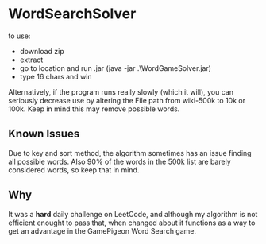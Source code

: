 ﻿# WordSearchSolver
to use:
- download zip
- extract
- go to location and run .jar (java -jar .\WordGameSolver.jar)
- type 16 chars and win

Alternatively, if the program runs really slowly (which it will), you can seriously decrease use by altering the File path from wiki-500k to 10k or 100k. Keep in mind this may remove possible words.

## Known Issues
Due to key and sort method, the algorithm sometimes has an issue finding all possible words. Also 90% of the words in the 500k list are barely considered words, so keep that in mind.

## Why
It was a **hard** daily challenge on LeetCode, and although my algorithm is not efficient enought to pass that, when changed about it functions as a way to get an advantage in the GamePigeon Word Search game.
